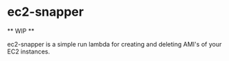 # ec2-snapper

** WIP **

ec2-snapper is a simple run lambda for creating and deleting AMI's of your EC2 instances.


